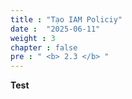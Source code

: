 ```yaml
---
title : "Tạo IAM Policiy"
date :  "2025-06-11"
weight : 3 
chapter : false
pre : " <b> 2.3 </b> "
---
```


**Test**

  
